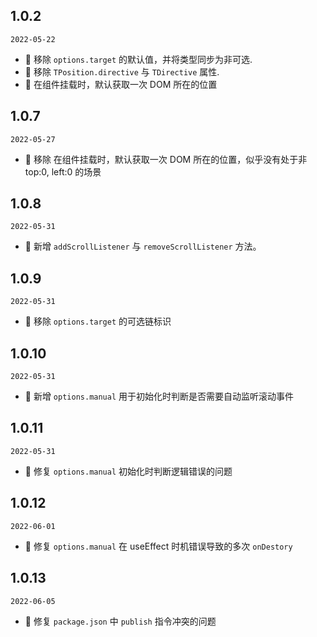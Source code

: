 ## 1.0.2

`2022-05-22`

- 🐞 移除 `options.target` 的默认值，并将类型同步为非可选.
- 🐞 移除 `TPosition.directive` 与 `TDirective` 属性.
- 💄 在组件挂载时，默认获取一次 DOM 所在的位置

## 1.0.7

`2022-05-27`

- 🐞 移除 在组件挂载时，默认获取一次 DOM 所在的位置，似乎没有处于非 top:0, left:0 的场景

## 1.0.8

`2022-05-31`

- 💄 新增 `addScrollListener` 与 `removeScrollListener` 方法。

## 1.0.9

`2022-05-31`

- 🐞 移除 `options.target` 的可选链标识

## 1.0.10

`2022-05-31`

- 💄 新增 `options.manual` 用于初始化时判断是否需要自动监听滚动事件

## 1.0.11

`2022-05-31`

- 🐞 修复 `options.manual` 初始化时判断逻辑错误的问题


## 1.0.12

`2022-06-01`

- 🐞 修复 `options.manual` 在 useEffect 时机错误导致的多次 `onDestory`

## 1.0.13

`2022-06-05`

- 🐞 修复 `package.json` 中 `publish` 指令冲突的问题